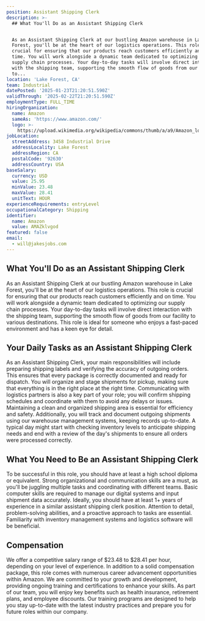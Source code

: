 ```yaml
---
position: Assistant Shipping Clerk
description: >-
  ## What You'll Do as an Assistant Shipping Clerk


  As an Assistant Shipping Clerk at our bustling Amazon warehouse in Lake
  Forest, you'll be at the heart of our logistics operations. This role is
  crucial for ensuring that our products reach customers efficiently and on
  time. You will work alongside a dynamic team dedicated to optimizing our
  supply chain processes. Your day-to-day tasks will involve direct interaction
  with the shipping team, supporting the smooth flow of goods from our facility
  to...
location: 'Lake Forest, CA'
team: Industrial
datePosted: '2025-01-23T21:20:51.590Z'
validThrough: '2025-02-22T21:20:51.590Z'
employmentType: FULL_TIME
hiringOrganization:
  name: Amazon
  sameAs: 'https://www.amazon.com/'
  logo: >-
    https://upload.wikimedia.org/wikipedia/commons/thumb/a/a9/Amazon_logo.svg/2560px-Amazon_logo.svg.png
jobLocation:
  streetAddress: 3458 Industrial Drive
  addressLocality: Lake Forest
  addressRegion: CA
  postalCode: '92630'
  addressCountry: USA
baseSalary:
  currency: USD
  value: 25.95
  minValue: 23.48
  maxValue: 28.41
  unitText: HOUR
experienceRequirements: entryLevel
occupationalCategory: Shipping
identifier:
  name: Amazon
  value: AMAZklvgod
featured: false
email:
  - will@jakesjobs.com
---
```




## What You'll Do as an Assistant Shipping Clerk

As an Assistant Shipping Clerk at our bustling Amazon warehouse in Lake Forest, you'll be at the heart of our logistics operations. This role is crucial for ensuring that our products reach customers efficiently and on time. You will work alongside a dynamic team dedicated to optimizing our supply chain processes. Your day-to-day tasks will involve direct interaction with the shipping team, supporting the smooth flow of goods from our facility to various destinations. This role is ideal for someone who enjoys a fast-paced environment and has a keen eye for detail.

## Your Daily Tasks as an Assistant Shipping Clerk

As an Assistant Shipping Clerk, your main responsibilities will include preparing shipping labels and verifying the accuracy of outgoing orders. This ensures that every package is correctly documented and ready for dispatch. You will organize and stage shipments for pickup, making sure that everything is in the right place at the right time. Communicating with logistics partners is also a key part of your role; you will confirm shipping schedules and coordinate with them to avoid any delays or issues. Maintaining a clean and organized shipping area is essential for efficiency and safety. Additionally, you will track and document outgoing shipments using our warehouse management systems, keeping records up-to-date. A typical day might start with checking inventory levels to anticipate shipping needs and end with a review of the day's shipments to ensure all orders were processed correctly.

## What You Need to Be an Assistant Shipping Clerk

To be successful in this role, you should have at least a high school diploma or equivalent. Strong organizational and communication skills are a must, as you'll be juggling multiple tasks and coordinating with different teams. Basic computer skills are required to manage our digital systems and input shipment data accurately. Ideally, you should have at least 1+ years of experience in a similar assistant shipping clerk position. Attention to detail, problem-solving abilities, and a proactive approach to tasks are essential. Familiarity with inventory management systems and logistics software will be beneficial.

## Compensation

We offer a competitive salary range of $23.48 to $28.41 per hour, depending on your level of experience. In addition to a solid compensation package, this role comes with numerous career advancement opportunities within Amazon. We are committed to your growth and development, providing ongoing training and certifications to enhance your skills. As part of our team, you will enjoy key benefits such as health insurance, retirement plans, and employee discounts. Our training programs are designed to help you stay up-to-date with the latest industry practices and prepare you for future roles within our company.
